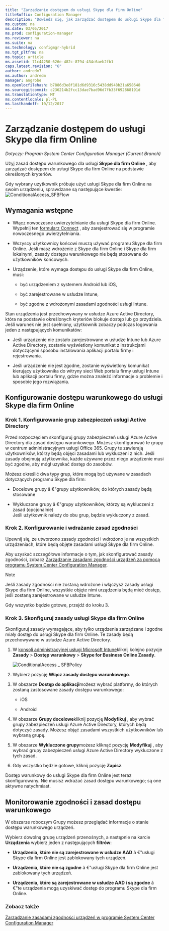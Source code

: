 ```yaml
---
title: "Zarządzanie dostępem do usługi Skype dla firm Online"
titleSuffix: Configuration Manager
description: "Dowiedz się, jak zarządzać dostępem do usługi Skype dla firm Online za pomocą zasad dostępu warunkowego."
ms.custom: na
ms.date: 03/05/2017
ms.prod: configuration-manager
ms.reviewer: na
ms.suite: na
ms.technology: configmgr-hybrid
ms.tgt_pltfrm: na
ms.topic: article
ms.assetid: 71c44250-626e-482c-8794-434c6aeb2fb1
caps.latest.revision: "6"
author: andredm7
ms.author: andredm
manager: angrobe
ms.openlocfilehash: b7886d3e8f181d6d9316c5438dd948b21a658648
ms.sourcegitcommit: c236214b2fcc13dae7bad96d7fb33f692868191d
ms.translationtype: MT
ms.contentlocale: pl-PL
ms.lasthandoff: 10/12/2017
---
```

# <a name="manage-skype-for-business-online-access"></a>Zarządzanie dostępem do usługi Skype dla firm Online

*Dotyczy: Program System Center Configuration Manager (Current Branch)*


Użyj zasad dostępu warunkowego dla usługi  **Skype dla firm Online** , aby zarządzać dostępem do usługi Skype dla firm Online na podstawie określonych kryteriów.  


 Gdy wybrany użytkownik próbuje użyć usługi Skype dla firm Online na swoim urządzeniu, sprawdzane są następujące kwestie:![ConditionalAccess&#95;SFBFlow](media/ConditionalAccess_SFBFlow.png)  

## <a name="prerequisites"></a>Wymagania wstępne  

-   Włącz nowoczesne uwierzytelnianie dla usługi Skype dla firm Online. Wypełnij ten [formularz Connect](https://connect.microsoft.com/office/Survey/NominationSurvey.aspx?SurveyID=17299&ProgramID=8715) , aby zarejestrować się w programie nowoczesnego uwierzytelniania.  

-   Wszyscy użytkownicy końcowi muszą używać programu Skype dla firm Online. Jeśli masz wdrożenie z Skype dla firm Online i Skype dla firm lokalnymi, zasady dostępu warunkowego nie będą stosowane do użytkowników końcowych.  

-   Urządzenie, które wymaga dostępu do usługi Skype dla firm Online, musi:  

    -   być urządzeniem z systemem Android lub iOS,  

    -   być zarejestrowane w usłudze Intune,  

    -   być zgodne z wdrożonymi zasadami zgodności usługi Intune.  

 Stan urządzenia jest przechowywany w usłudze Azure Active Directory, która na podstawie określonych kryteriów blokuje dostęp lub go przydziela.  
Jeśli warunek nie jest spełniony, użytkownik zobaczy podczas logowania jeden z następujących komunikatów:  

-   Jeśli urządzenie nie zostało zarejestrowane w usłudze Intune lub Azure Active Directory, zostanie wyświetlony komunikat z instrukcjami dotyczącymi sposobu instalowania aplikacji portalu firmy i rejestrowania.  

-   Jeśli urządzenie nie jest zgodne, zostanie wyświetlony komunikat kierujący użytkownika do witryny sieci Web portalu firmy usługi Intune lub aplikacji portalu firmy, gdzie można znaleźć informacje o problemie i sposobie jego rozwiązania.  

## <a name="configure-conditional-access-for-skype-for-business-online"></a>Konfigurowanie dostępu warunkowego do usługi Skype dla firm Online  

### <a name="step-1-configure-active-directory-security-groups"></a>Krok 1. Konfigurowanie grup zabezpieczeń usługi Active Directory  
 Przed rozpoczęciem skonfiguruj grupy zabezpieczeń usługi Azure Active Directory dla zasad dostępu warunkowego. Możesz skonfigurować te grupy w centrum administracyjnym usługi Office 365. Grupy te zawierają użytkowników, którzy będą objęci zasadami lub wykluczeni z nich. Jeśli zasady obejmują użytkownika, każde używane przez niego urządzenie musi być zgodne, aby mógł uzyskać dostęp do zasobów.  

 Możesz określić dwa typy grup, które mogą być używane w zasadach dotyczących programu Skype dla firm:  

-   Docelowe grupy â €"grupy użytkowników, do których zasady będą stosowane  

-   Wykluczone grupy â €"grupy użytkowników, którzy są wykluczeni z zasad (opcjonalnie)  
    Jeśli użytkownik należy do obu grup, będzie wykluczony z zasad.  

### <a name="step-2-configure-and-deploy-a-compliance-policy"></a>Krok 2. Konfigurowanie i wdrażanie zasad zgodności  
 Upewnij się, że utworzono zasady zgodności i wdrożono je na wszystkich urządzeniach, które będą objęte zasadami usługi Skype dla firm Online.  

 Aby uzyskać szczegółowe informacje o tym, jak skonfigurować zasady zgodności, zobacz [Zarządzanie zasadami zgodności urządzeń za pomocą programu System Center Configuration Manager](../../protect/deploy-use/device-compliance-policies.md).  

> [!NOTE]  
>  Jeśli zasady zgodności nie zostaną wdrożone i włączysz zasady usługi Skype dla firm Online, wszystkie objęte nimi urządzenia będą mieć dostęp, jeśli zostaną zarejestrowane w usłudze Intune.  

 Gdy wszystko będzie gotowe, przejdź do kroku 3.  

### <a name="step-3-configure-the-skype-for-business-online-policy"></a>Krok 3. Skonfiguruj zasady usługi Skype dla firm Online  
 Skonfiguruj zasady wymagające, aby tylko urządzenia zarządzane i zgodne miały dostęp do usługi Skype dla firm Online. Te zasady będą przechowywane w usłudze Azure Active Directory.  

1.  W [konsoli administracyjnej usługi Microsoft Intune](https://manage.microsoft.com)kliknij kolejno pozycje **Zasady** > **Dostęp warunkowy** > **Skype for Business Online Zasady**.  

     ![ConditionalAccess &#95; SFBPolicy](media/ConditionalAccess_SFBPolicy.png)  

2.  Wybierz pozycję **Włącz zasady dostępu warunkowego**.  

3.  W obszarze **Dostęp do aplikacji**możesz wybrać platformy, do których zostaną zastosowane zasady dostępu warunkowego:  

    -   iOS  

    -   Android  

4.  W obszarze **Grupy docelowe**kliknij pozycję **Modyfikuj** , aby wybrać grupy zabezpieczeń usługi Azure Active Directory, których będą dotyczyć zasady. Możesz objąć zasadami wszystkich użytkowników lub wybraną grupę.  

5.  W obszarze **Wykluczone grupy**możesz kliknąć pozycję **Modyfikuj** , aby wybrać grupy zabezpieczeń usługi Azure Active Directory wykluczone z tych zasad.  

6.  Gdy wszystko będzie gotowe, kliknij pozycję **Zapisz**.  

 Dostęp warunkowy do usługi Skype dla firm Online jest teraz skonfigurowany. Nie musisz wdrażać zasad dostępu warunkowego; są one aktywne natychmiast.  

## <a name="monitor-the-compliance-and-conditional-access-policies"></a>Monitorowanie zgodności i zasad dostępu warunkowego  
 W obszarze roboczym Grupy możesz przeglądać informacje o stanie dostępu warunkowego urządzeń.  

 Wybierz dowolną grupę urządzeń przenośnych, a następnie na karcie **Urządzenia** wybierz jeden z następujących **filtrów**:  

-   **Urządzenia, które nie są zarejestrowane w usłudze AAD** â €"usługi Skype dla firm Online jest zablokowany tych urządzeń.  

-   **Urządzenia, które nie są zgodne** â €"usługi Skype dla firm Online jest zablokowany tych urządzeń.  

-   **Urządzenia, które są zarejestrowane w usłudze AAD i są zgodne** â €"te urządzenia mogą uzyskiwać dostęp do programu Skype dla firm Online.  

### <a name="see-also"></a>Zobacz także  

 [Zarządzanie zasadami zgodności urządzeń w programie System Center Configuration Manager](../../protect/deploy-use/device-compliance-policies.md)
